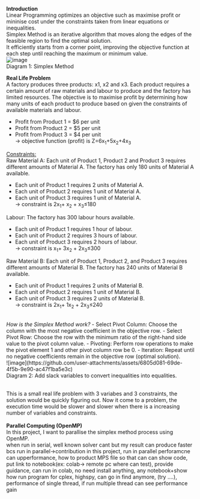 <b>Introduction</b> <br/>
Linear Programming optimizes an objective such as maximise profit or mininise cost under the constraints taken from linear equations or inequalities.<br/>
Simplex Method is an iterative algorithm that moves along the edges of the feasible region to find the optimal solution.<br/>
It efficiently starts from a corner point, improving the objective function at each step until reaching the maximum or minimum value.<br/>
![image](https://github.com/user-attachments/assets/d96565e9-c7e9-448a-b495-f8f73700c45a)<br/> Diagram 1: Simplex Method 

<b>Real Life Problem</b> <br/>
A factory produces three products: x1, x2 and x3​. Each product requires a certain amount of raw materials and labour to produce and the factory has limited resources. 
The objective is to maximise profit by determining how many units of each product to produce based on given the constraints of available materials and labour.
* Profit from Product 1 = $6 per unit
* Profit from Product 2 = $5 per unit
* Profit from Product 3 = $4 per unit <br/>
&#8594; objective function (profit) is Z=6x<sub>1</sub>+5x<sub>2</sub>+4x<sub>3​</sub><br/>

<ins>Constraints:</ins><br/>
Raw Material A: Each unit of Product 1, Product 2 and Product 3 requires different amounts of Material A. The factory has only 180 units of Material A available. <br/>
* Each unit of Product 1 requires 2 units of Material A.
* Each unit of Product 2 requires 1 unit of Material A.
* Each unit of Product 3 requires 1 unit of Material A. <br/>
&#8594; constraint is 2x<sub>1</sub>+ x<sub>2</sub> + x<sub>3​</sub>≤180<br/>

Labour: The factory has 300 labour hours available. <br/>
* Each unit of Product 1 requires 1 hour of labour.
* Each unit of Product 2 requires 3 hours of labour.
* Each unit of Product 3 requires 2 hours of labour. <br/>
&#8594; constraint is x<sub>1</sub>+ 3x<sub>2</sub> + 2x<sub>3​</sub>≤300<br/>

Raw Material B: Each unit of Product 1, Product 2, and Product 3 requires different amounts of Material B. The factory has 240 units of Material B available.<br/>
* Each unit of Product 1 requires 2 units of Material B.
* Each unit of Product 2 requires 1 unit of Material B.
* Each unit of Product 3 requires 2 units of Material B.<br/>
&#8594; constraint is 2x<sub>1</sub>+ 1x<sub>2</sub> + 2x<sub>3​</sub>≤240
<br/>
<i>How is the Simplex Method work?</i>
- Select Pivot Column: Choose the column with the most negative coefficient in the objective row.
- Select Pivot Row: Choose the row with the minimum ratio of the right-hand side value to the pivot column value.
- Pivoting: Perform row operations to make the pivot element 1 and other pivot column row be 0.
- Iteration: Repeat until no negative coefficients remain in the objective row (optimal solution). <br/>
![image](https://github.com/user-attachments/assets/6805d081-69de-4f5b-9e90-ac47f1ba5e3c)
<br/>
Diagram 2: Add slack variables to convert inequalities into equalities.<br/>

<br/>This is a small real life problem with 3 variabes and 3 constraints, the solution would be quickly figuring out. Now it come to a problem, the execution time would be slower and slower when there is a increasing number of variables and constraints. <br/>
<br/>
<b>Parallel Computing (OpenMP)</b> <br/>
In this project, I want to parallise the simplex method process using OpenMP. 
<br/>when run in serial, well known  solver cant but my result can produce faster bcs run in parallel->contribution in this project, run in parallel perforamcne can upperformance, 
how to product MPS file so that can 
can show code, put link to notebook(ex: colab-> remote pc where can test), provide guidance, can run in colab, no need install anything, any notebook+show how run program for cplex, highspy, can go in find anymore, (try ....),
performance of single thread, if run multiple thread can see performance gain



